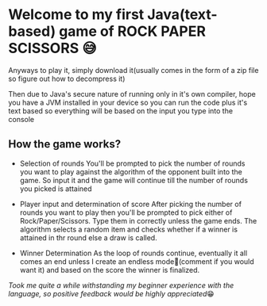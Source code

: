# Welcome to my first Java(text-based) game of ROCK PAPER SCISSORS 😅

Anyways to play it, simply download it(usually comes in the form of a zip file so figure out how to decompress it)

Then due to Java's secure nature of running only in it's own compiler, hope you have a JVM installed in your device so you can run the code plus it's text based so everything will be based on the input you type into the console

## How the game works?

- Selection of rounds
You'll be prompted to pick the number of rounds you want to play against the algorithm of the opponent built into the game. So input it and the game will continue till the number of rounds you picked is attained

- Player input and determination of score
After picking the number of rounds you want to play then you'll be prompted to pick either of Rock/Paper/Scissors. Type them in correctly unless the game ends. The algorithm selects a random item and checks whether if a winner is attained in thr round else a draw is called.

- Winner Determination
As the loop of rounds continue, eventually it all comes an end unless I create an endless mode🤔(comment if you would want it) and based on the score the winner is finalized. 

*Took me quite a while withstanding my beginner experience with the language, so positive feedback would be highly appreciated*😁
